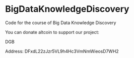 # BigDataKnowledgeDiscovery
Code for the course of Big Data Knowledge Discovery

You can donate altcoin to support our project:


DGB

Address: DFxdL22zJzr5VL9h4Hc3VmNmWieosD7WH2
